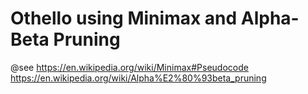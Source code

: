 # Othello using Minimax and Alpha-Beta Pruning

@see
https://en.wikipedia.org/wiki/Minimax#Pseudocode
https://en.wikipedia.org/wiki/Alpha%E2%80%93beta_pruning
